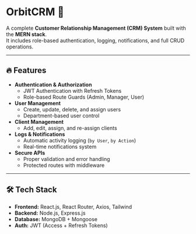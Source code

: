 # OrbitCRM 🚀
A complete **Customer Relationship Management (CRM) System** built with the **MERN stack**.  
It includes role-based authentication, logging, notifications, and full CRUD operations.

---

## 🔥 Features
- **Authentication & Authorization**
  - JWT Authentication with Refresh Tokens
  - Role-based Route Guards (Admin, Manager, User)
- **User Management**
  - Create, update, delete, and assign users
  - Department-based user control
- **Client Management**
  - Add, edit, assign, and re-assign clients
- **Logs & Notifications**
  - Automatic activity logging (`by User`, `by Action`)
  - Real-time notifications system
- **Secure APIs**
  - Proper validation and error handling
  - Protected routes with middleware

---

## 🛠 Tech Stack
- **Frontend:** React.js, React Router, Axios, Tailwind
- **Backend:** Node.js, Express.js
- **Database:** MongoDB + Mongoose
- **Auth:** JWT (Access + Refresh Tokens)
